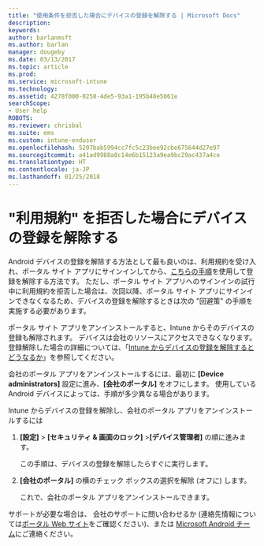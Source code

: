 ```yaml
---
title: "使用条件を拒否した場合にデバイスの登録を解除する | Microsoft Docs"
description: 
keywords: 
author: barlanmsft
ms.author: barlan
manager: dougeby
ms.date: 03/13/2017
ms.topic: article
ms.prod: 
ms.service: microsoft-intune
ms.technology: 
ms.assetid: 4278f000-0258-4de5-93a1-195b48e5061e
searchScope:
- User help
ROBOTS: 
ms.reviewer: chrisbal
ms.suite: ems
ms.custom: intune-enduser
ms.openlocfilehash: 5207bab5994cc7fc5c23bee92cbe675644d27e97
ms.sourcegitcommit: a41ad9988a8c14e6b15123a9ea9bc29ac437a4ce
ms.translationtype: HT
ms.contentlocale: ja-JP
ms.lasthandoff: 01/25/2018
---
```

# <a name="unenroll-your-device-if-you-declined-terms-of-use"></a>"利用規約" を拒否した場合にデバイスの登録を解除する

Android デバイスの登録を解除する方法として最も良いのは、利用規約を受け入れ、ポータル サイト アプリにサインインしてから、[こちらの手順](unenroll-your-device-from-intune-android.md)を使用して登録を解除する方法です。 ただし、ポータル サイト アプリへのサインインの試行中に利用規約を拒否した場合は、次回以降、ポータル サイト アプリにサインインできなくなるため、デバイスの登録を解除するときは次の "回避策" の手順を実施する必要があります。

ポータル サイト アプリをアンインストールすると、Intune からそのデバイスの登録も解除されます。 デバイスは会社のリソースにアクセスできなくなります。 登録解除した場合の詳細については、「[Intune からデバイスの登録を解除するとどうなるか](what-happens-if-you-unenroll-your-device-from-intune-android.md)」を参照してください。

会社のポータル アプリをアンインストールするには、最初に **[Device administrators]** 設定に進み、**[会社のポータル]** をオフにします。 使用している Android デバイスによっては、手順が多少異なる場合があります。

Intune からデバイスの登録を解除し、会社のポータル アプリをアンインストールするには

1.  **[設定]** &gt; **[セキュリティ &amp; 画面のロック]** &gt;**[デバイス管理者]** の順に進みます。

    この手順は、デバイスの登録を解除したらすぐに実行します。

2.  **[会社のポータル]** の横のチェック ボックスの選択を解除 (オフに) します。

    これで、会社のポータル アプリをアンインストールできます。

サポートが必要な場合は、 会社のサポートに問い合わせるか (連絡先情報については[ポータル Web サイト](https://portal.manage.microsoft.com#HelpDeskDialog)をご確認ください)、または <a href="mailto:wintunedroidfbk@microsoft.com?subject=I'm having unenrolling my Android device&body=Describe the issue you're experiencing here.">Microsoft Android チーム</a>にご連絡ください。
